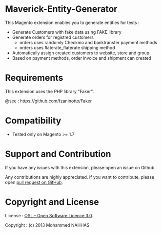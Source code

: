 Maverick-Entity-Generator
=========================

This Magento extension enables you to generate entities for tests :

- Generate Customers with fake data using FAKE library
- Generate orders for registred customers
    - orders uses randomly Checkmo and banktransfer payment methods
    - orders uses flaterate_flaterate shipping method
- Automatically assign created customers to website, store and group
- Based on payment methods, order invoice and shipment can created

Requirements
============
This extension uses the PHP library "Faker".

@see : https://github.com/fzaninotto/Faker

Compatibility
=============
- Tested only on Magento >= 1.7

Support and Contribution
========================
If you have any issues with this extension, please open an issue on Github.

Any contributions are highly appreciated. If you want to contribute, please open [pull request on GitHub](https://help.github.com/articles/using-pull-requests).

Copyright and License
=====================
License   : [OSL - Open Software Licence 3.0](http://opensource.org/licenses/osl-3.0.php).

Copyright : (c) 2013 Mohammed NAHHAS
